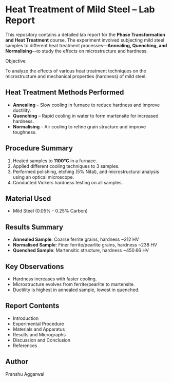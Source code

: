# Heat Treatment of Mild Steel – Lab Report

This repository contains a detailed lab report for the **Phase Transformation and Heat Treatment** course. The experiment involved subjecting mild steel samples to different heat treatment processes—**Annealing, Quenching, and Normalising**—to study the effects on microstructure and hardness.

 Objective

To analyze the effects of various heat treatment techniques on the microstructure and mechanical properties (hardness) of mild steel.

## Heat Treatment Methods Performed

- **Annealing** – Slow cooling in furnace to reduce hardness and improve ductility.
- **Quenching** – Rapid cooling in water to form martensite for increased hardness.
- **Normalising** – Air cooling to refine grain structure and improve toughness.

## Procedure Summary

1. Heated samples to **1100°C** in a furnace.
2. Applied different cooling techniques to 3 samples.
3. Performed polishing, etching (5% Nital), and microstructural analysis using an optical microscope.
4. Conducted Vickers hardness testing on all samples.

## Material Used

- Mild Steel (0.05% - 0.25% Carbon)

## Results Summary

- **Annealed Sample**: Coarse ferrite grains, hardness ~212 HV
- **Normalised Sample**: Finer ferrite/pearlite grains, hardness ~238 HV
- **Quenched Sample**: Martensitic structure, hardness ~450.66 HV

## Key Observations

- Hardness increases with faster cooling.
- Microstructure evolves from ferrite/pearlite to martensite.
- Ductility is highest in annealed sample, lowest in quenched.

## Report Contents

- Introduction  
- Experimental Procedure  
- Materials and Apparatus  
- Results and Micrographs  
- Discussion and Conclusion  
- References

## Author

Pranshu Aggarwal  


